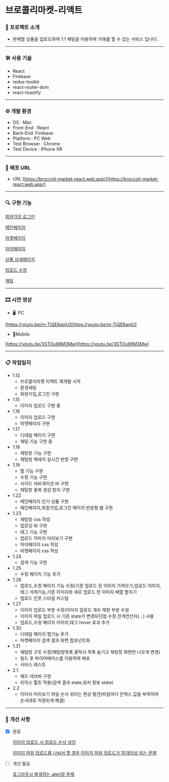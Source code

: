 # 브로콜리마켓-리액트

### 📃 프로젝트 소개

- 판매할 상품을 업로드하여 1:1 채팅을 이용하여 거래를 할 수 있는 서비스 입니다.

---

### 🛠 사용 기술

- React
- Firebase
- redux-toolkit
- react-router-dom
- react-toastify

---

### ⚙ 개발 환경

- OS : Mac
- Front-End : React
- Back-End: Firebase
- Platform : PC Web
- Test Browser : Chrome
- Test Device : iPhone XR

---

### 🔗 배포 URL

- URL:[https://broccoli-market-react.web.app/](https://broccoli-market-react.web.app/)

---

### 🔍 구현 기능

[회원가입,로그인](https://www.notion.so/4c49cb5e08074249abfcb03ac9e9ae94)

[메인페이지](https://www.notion.so/f64ee138475240f7bcb96cb664c1a3ad)

[마켓페이지](https://www.notion.so/1a03fc18b51543b6b2d115a135949894)

[마이페이지](https://www.notion.so/b879d9b049884605a23213c1f376df91)

[상품 상세페이지](https://www.notion.so/d238659247c643b3aa9c39a2132269a7)

[업로드,수정](https://www.notion.so/1aac09a33c084801840baf4aeb2ffe28)

[채팅](https://www.notion.so/08b2ca6fc6804920b1a42f33c4e9e68d)

---

### 🎞 시연 영상

- 🖥  PC

[https://youtu.be/m-TiQE6aoIU](https://youtu.be/m-TiQE6aoIU)

- 📱Mobile

[https://youtu.be/3STOu96M3Mw](https://youtu.be/3STOu96M3Mw)

---

### 📋 작업일지

- 1.12
    - 브로콜리마켓 리액트 재개발 시작
    - 환경세팅
    - 회원가입,로그인 구현
- 1.15
    - 이미지 업로드 구현 중
- 1.16
    - 이미지 업로드 구현
    - 마켓페이지 구현
- 1.17
    - 디테일 페이지 구현
    - 채팅 기능 구현 중
- 1.18
    - 채팅방 기능 구현
    - 채팅방 메세지 실시간 반영 구현
- 1.19
    - 찜 기능 구현
    - 수정 기능 구현
    - 사이드 네비게이션 바 구현
    - 채팅방 중복 생성 방지 구현
- 1.22
    - 메인페이지 인기 상품 구현
    - 메인페이지,회원가입,로그인 페이지 반응형 웹 구현
- 1.23
    - 채팅방 css 작성
    - 업로딩 바 구현
    - 태그 기능 구현
    - 업로드 이미지 미리보기 구현
    - 마이페이지 css 작성
    - 마켓페이지 css 작성
- 1.24
    - 검색 기능 구현
- 1.25
    - 수정 페이지 기능 추가
- 1.26
    - 업로드,수정 페이지 기능 수정(기존 업로드 된 이미지 가져오기,업로드 이미지,태그 삭제기능,기존 이미지와 새로 업로드 한 이미지 배열 합치기
    - 업로드 인풋 스타일  커스텀
- 1.27
    - 이미지 업로드 부분 수정(이미지 업로드 개수 제한 부분 수정
    - 이미지 파일 업로드 시 기존 state가 변경되던점 수정 전개연산자(…) 사용
    - 업로드,수정 페이지 이미지,태그 hover 효과 추가
- 1.30
    - 디테일 페이지 찜기능 추가
    - 마켓페이지 검색 결과 화면 컴포넌트화
- 1.31
    - 채팅방 구조 수정(채팅방목록 클릭시 목록 숨기고 채팅창 화면만 나오게 변경)
    - 빌드 후 파이어베이스를 이용하여 배포
    - 서비스 테스트
- 2.1
    - 헤드 네브바 구현
    - 리덕스 툴킷 적용(검색 결과 state,유저 정보 state)
- 2.2
    - 이미지 미리보기 파일 순서 섞이는 현상 발견(파일마다 인덱스 값을 부여하여 순서대로 저장되게 해결)

---

### 🔨 개선 사항

- [x]  완료
    
    [이미지 업로드 시 업로드 순서 섞임](https://www.notion.so/45c499645fcc4ba99d69d18c6ff6dc9e)
    
    [이미지 파일 업로드를 나눠서 할 경우 이미지 파일 업로드가 10개이상 되는 문제](https://www.notion.so/10-fc0c670606594b47b4235cc8bfbcc896)
    
- [ ]  개선 필요
    
    [로그아웃시 발생하는 alert창 문제](https://www.notion.so/alert-bd28ee0c16eb4484aaedaffe4a95a647)
